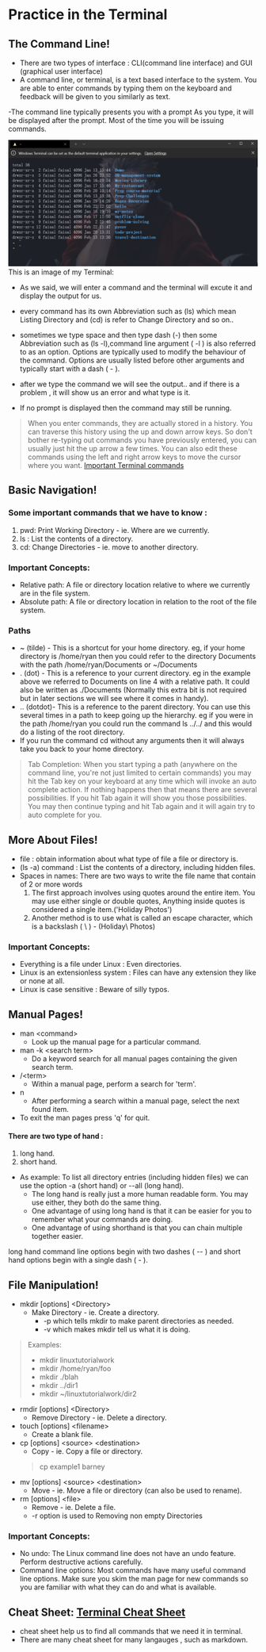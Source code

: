 # Practice in the Terminal
## The Command Line!
- There are two types of interface : CLI(command line interface) and GUI (graphical user interface)
- A command line, or terminal, is a text based interface to the system. You are able to enter commands by typing them on the keyboard and feedback will be given to you similarly as text.

-The command line typically presents you with a prompt As you type, it will be displayed after the prompt. Most of the time you will be issuing commands.

![Terminal image](/images/Terminal.png)
This is an image of my Terminal:
- As we said, we will enter a command and the terminal will excute it and display the output for us.
- every command has its own Abbreviation such as (ls) which mean Listing Directory and (cd) is refer to Change Directory and so on..

- sometimes we type space and then type dash (-) then some Abbreviation such as (ls -l),command line argument ( -l ) is also referred to as an option. Options are typically used to modify the behaviour of the command. Options are usually listed before other arguments and typically start with a dash ( - ).
- after we type the command we will see the output.. and if there is a problem , it will show us an error and what type is it.
- If no prompt is displayed then the command may still be running.
> When you enter commands, they are actually stored in a history. You can traverse this history using the up and down arrow keys. So don't bother re-typing out commands you have previously entered, you can usually just hit the up arrow a few times. You can also edit these commands using the left and right arrow keys to move the cursor where you want. [Important Terminal commands](https://www.techrepublic.com/article/16-terminal-commands-every-user-should-know/)

## Basic Navigation!
### Some important commands that we have to know :
1. pwd: Print Working Directory - ie. Where are we currently.
2. ls : List the contents of a directory.
3. cd: Change Directories - ie. move to another directory.

### Important Concepts:
- Relative path: A file or directory location relative to where we currently are in the file system.
- Absolute path: A file or directory location in relation to the root of the file system.
### Paths
- ~ (tilde) - This is a shortcut for your home directory. eg, if your home directory is /home/ryan then you could refer to the directory Documents with the path /home/ryan/Documents or ~/Documents
- . (dot) - This is a reference to your current directory. eg in the example above we referred to Documents on line 4 with a relative path. It could also be written as ./Documents (Normally this extra bit is not required but in later sections we will see where it comes in handy).
- .. (dotdot)- This is a reference to the parent directory. You can use this several times in a path to keep going up the hierarchy. eg if you were in the path /home/ryan you could run the command ls ../../ and this would do a listing of the root directory.
- If you run the command cd without any arguments then it will always take you back to your home directory.
> Tab Completion:
> When you start typing a path (anywhere on the command line, you're not just limited to certain commands) you may hit the Tab key on your keyboard at any time which will invoke an auto complete action. If nothing happens then that means there are several possibilities. If you hit Tab again it will show you those possibilities. You may then continue typing and hit Tab again and it will again try to auto complete for you.

## More About Files!
- file : obtain information about what type of file a file or directory is.
- (ls -a) command : List the contents of a directory, including hidden files.
- Spaces in names: There are two ways to write the file name that contain of 2 or more words 
  1. The first approach involves using quotes around the entire item. You may use either single or double quotes, Anything inside quotes is considered a single item.('Holiday Photos')
  2. Another method is to use what is called an escape character, which is a backslash ( \ ) - (Holiday\ Photos)

### Important Concepts:
- Everything is a file under Linux : Even directories.
- Linux is an extensionless system : Files can have any extension they like or none at all.
- Linux is case sensitive : Beware of silly typos.

## Manual Pages!
- man \<command\>
   - Look up the manual page for a particular command.
- man -k \<search term\>
   - Do a keyword search for all manual pages containing the given search term.
- /\<term\>
   - Within a manual page, perform a search for 'term'.
- n
   - After performing a search within a manual page, select the next found item.
- To exit the man pages press 'q' for quit.

#### There are two type of hand :
1. long hand.
2. short hand. 
- As example: To list all directory entries (including hidden files) we can use the option -a (short hand) or --all (long hand). 
    - The long hand is really just a more human readable form. You may use either, they both do the same thing. 
    - One advantage of using long hand is that it can be easier for you to remember what your commands are doing.
    - One advantage of using shorthand is that you can chain multiple together easier.
 
 long hand command line options begin with two dashes ( -- ) and short hand options begin with a single dash ( - ). 

## File Manipulation!

- mkdir [options] \<Directory\>
    - Make Directory - ie. Create a directory.
       - -p which tells mkdir to make parent directories as needed.
       - -v which makes mkdir tell us what it is doing.
> Examples:
> - mkdir linuxtutorialwork
> - mkdir /home/ryan/foo
> - mkdir ./blah
> - mkdir ../dir1
> - mkdir ~/linuxtutorialwork/dir2
- rmdir [options] \<Directory\>
    - Remove Directory - ie. Delete a directory.
- touch [options] \<filename\>
    - Create a blank file.
- cp [options] \<source\> \<destination\>
    - Copy - ie. Copy a file or directory.
    > cp example1 barney
- mv [options] \<source\> \<destination\>
    - Move - ie. Move a file or directory (can also be used to rename).
- rm [options] \<file\>
    - Remove - ie. Delete a file.
    - -r option is used to Removing non empty Directories

### Important Concepts:
- No undo: The Linux command line does not have an undo feature. Perform destructive actions carefully.
- Command line options: Most commands have many useful command line options. Make sure you skim the man page for new commands so you are familiar with what they can do and what is available.

## Cheat Sheet: [Terminal Cheat Sheet ](https://ryanstutorials.net/linuxtutorial/cheatsheet.php)
- cheat sheet help us to find all commands that we need it in terminal.
- There are many cheat sheet for many langauges , such as markdown.
